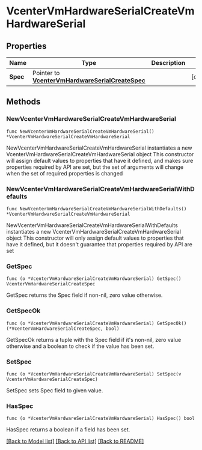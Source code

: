 # VcenterVmHardwareSerialCreateVmHardwareSerial

## Properties

Name | Type | Description | Notes
------------ | ------------- | ------------- | -------------
**Spec** | Pointer to [**VcenterVmHardwareSerialCreateSpec**](VcenterVmHardwareSerialCreateSpec.md) |  | [optional] 

## Methods

### NewVcenterVmHardwareSerialCreateVmHardwareSerial

`func NewVcenterVmHardwareSerialCreateVmHardwareSerial() *VcenterVmHardwareSerialCreateVmHardwareSerial`

NewVcenterVmHardwareSerialCreateVmHardwareSerial instantiates a new VcenterVmHardwareSerialCreateVmHardwareSerial object
This constructor will assign default values to properties that have it defined,
and makes sure properties required by API are set, but the set of arguments
will change when the set of required properties is changed

### NewVcenterVmHardwareSerialCreateVmHardwareSerialWithDefaults

`func NewVcenterVmHardwareSerialCreateVmHardwareSerialWithDefaults() *VcenterVmHardwareSerialCreateVmHardwareSerial`

NewVcenterVmHardwareSerialCreateVmHardwareSerialWithDefaults instantiates a new VcenterVmHardwareSerialCreateVmHardwareSerial object
This constructor will only assign default values to properties that have it defined,
but it doesn't guarantee that properties required by API are set

### GetSpec

`func (o *VcenterVmHardwareSerialCreateVmHardwareSerial) GetSpec() VcenterVmHardwareSerialCreateSpec`

GetSpec returns the Spec field if non-nil, zero value otherwise.

### GetSpecOk

`func (o *VcenterVmHardwareSerialCreateVmHardwareSerial) GetSpecOk() (*VcenterVmHardwareSerialCreateSpec, bool)`

GetSpecOk returns a tuple with the Spec field if it's non-nil, zero value otherwise
and a boolean to check if the value has been set.

### SetSpec

`func (o *VcenterVmHardwareSerialCreateVmHardwareSerial) SetSpec(v VcenterVmHardwareSerialCreateSpec)`

SetSpec sets Spec field to given value.

### HasSpec

`func (o *VcenterVmHardwareSerialCreateVmHardwareSerial) HasSpec() bool`

HasSpec returns a boolean if a field has been set.


[[Back to Model list]](../README.md#documentation-for-models) [[Back to API list]](../README.md#documentation-for-api-endpoints) [[Back to README]](../README.md)


